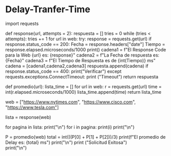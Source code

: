 # Delay-Tranfer-Time

import requests

def response(url, attempts = 2):
    respuesta = []
    tries = 0
    while (tries < attempts):
        tries += 1
        for url in web:
            try:
                response = requests.get(url)
                if response.status_code == 200:
                        Fecha = response.headers["date"]
                        Tiempo = response.elapsed.microseconds/1000
                        print()
                        cadena1 = f"El Response Code para la Web {url} es: {response}"
                        cadena2 = f"La Fecha de respuesta es: {Fecha}"
                        cadena3 = f"El Tiempo de Respuesta es de {int(Tiempo)} ms"
                        cadena = [cadena1,cadena2,cadena3]
                        respuesta.append(cadena)
                if response.status_code == 400:
                    print("Verificar")
            except requests.exceptions.ConnectTimeout:
                print ("Timeout")
        return respuesta
        
def promedio(url):
    lista_time = []
    for url in web:
        r = requests.get(url)
        time = int(r.elapsed.microseconds/1000)
        lista_time.append(time)
    return lista_time

web = ["https://www.nytimes.com", "https://www.cisco.com", "https://www.tesla.com"]

lista = response(web)

for pagina in lista:
    print("\n")
    for i in pagina:
        print(i)
    print("\n")

P = promedio(web)
total = int(((P[0] + P[1] + P[2]))/3)
print(f"El promedio de Delay es: {total} ms")
print("\n")
print ("Solicitud Exitosa")       
print("\n")
